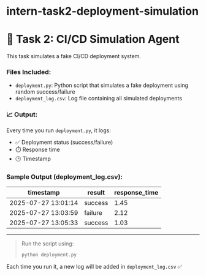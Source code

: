 # intern-task2-deployment-simulation

# 🚀 Task 2: CI/CD Simulation Agent

This task simulates a fake CI/CD deployment system.

###  Files Included:
- `deployment.py`: Python script that simulates a fake deployment using random success/failure
- `deployment_log.csv`: Log file containing all simulated deployments


### 📈 Output:
Every time you run `deployment.py`, it logs:
- ✅ Deployment status (success/failure)
- ⏱️ Response time
- 🕒 Timestamp

###  Sample Output (deployment_log.csv):

| timestamp              | result   | response_time |
|------------------------|----------|----------------|
| 2025-07-27 13:01:14    | success  | 1.45           |
| 2025-07-27 13:03:59    | failure  | 2.12           |
| 2025-07-27 13:05:33    | success  | 1.03           |

---

> Run the script using:
> ```bash
> python deployment.py
> ```

Each time you run it, a new log will be added in `deployment_log.csv` ✅



